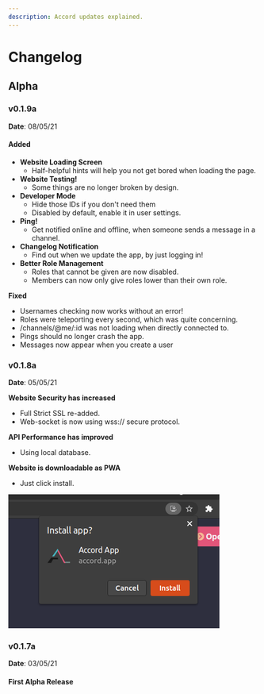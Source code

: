```yaml
---
description: Accord updates explained.
---
```


# Changelog

## Alpha

### v0.1.9a

**Date**: 08/05/21

#### Added

* **Website Loading Screen**
  * Half-helpful hints will help you not get bored when loading the page.
* **Website Testing!**
  * Some things are no longer broken by design.
* **Developer Mode**
  * Hide those IDs if you don't need them
  * Disabled by default, enable it in user settings.
* **Ping!**
  * Get notified online and offline, when someone sends a message in a channel.
* **Changelog Notification**
  * Find out when we update the app, by just logging in!
* **Better Role Management**
  * Roles that cannot be given are now disabled.
  * Members can now only give roles lower than their own role.

**Fixed**

* Usernames checking now works without an error!
* Roles were teleporting every second, which was quite concerning.
* /channels/@me/:id was not loading when directly connected to.
* Pings should no longer crash the app.
* Messages now appear when you create a user

### v0.1.8a

**Date**: 05/05/21

**Website Security has increased**  
- Full Strict SSL re-added.  
- Web-socket is now using wss:// secure protocol.

**API Performance has improved**  
- Using local database.

**Website is downloadable as PWA**  
- Just click install.

![](../.gitbook/assets/image%20%283%29.png)

### v0.1.7a

**Date**: 03/05/21

#### First Alpha Release

